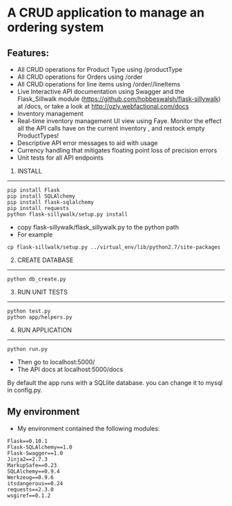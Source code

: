 A CRUD application to manage an ordering system
===============

Features:
-----------------

* All CRUD operations for Product Type using /productType
* All CRUD operations for Orders using /order
* All CRUD operations for line items using /order/<id>/lineItems
* Live Interactive API documentation using Swagger and the Flask_Sillwalk module (https://github.com/hobbeswalsh/flask-sillywalk) at /docs, or take a look at http://ozly.webfactional.com/docs
* Inventory management
* Real-time inventory management UI view using Faye. Monitor the effect all the API calls have on the current inventory
, and restock empty ProductTypes!
* Descriptive API error messages to aid with usage
* Currency handling that mitigates floating point loss of precision errors
* Unit tests for all API endpoints

1. INSTALL
-----------------
```
pip install Flask
pip install SQLAlchemy
pip install flask-sqlalchemy
pip install requests
python flask-sillywalk/setup.py install
```

* copy flask-sillywalk/flask_sillywalk.py to the python path
* For example 
```
cp flask-sillwalk/setup.py ../virtual_env/lib/python2.7/site-packages
```

2. CREATE DATABASE
-----------------
```python db_create.py```


3. RUN UNIT TESTS
-----------------
```
python test.py
python app/helpers.py
```

4. RUN APPLICATION
-----------------
```python run.py```
* Then go to localhost:5000/
* The API docs at localhost:5000/docs

By default the app runs with a SQLlite database. you can change it to mysql in config.py. 





My environment
-----------------
* My environment contained the following modules:

```
Flask==0.10.1
Flask-SQLAlchemy==1.0
Flask-Swagger==1.0
Jinja2==2.7.3
MarkupSafe==0.23
SQLAlchemy==0.9.4
Werkzeug==0.9.6
itsdangerous==0.24
requests==2.3.0
wsgiref==0.1.2
```





